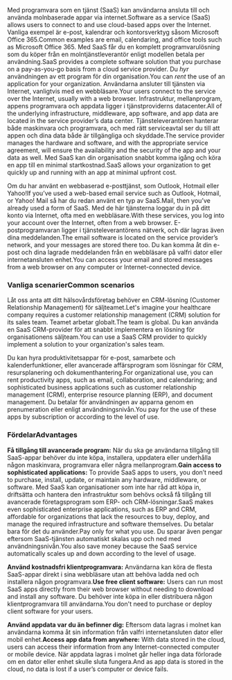 <span data-ttu-id="441fc-101">Med programvara som en tjänst (SaaS) kan användarna ansluta till och använda molnbaserade appar via internet.</span><span class="sxs-lookup"><span data-stu-id="441fc-101">Software as a service (SaaS) allows users to connect to and use cloud-based apps over the Internet.</span></span> <span data-ttu-id="441fc-102">Vanliga exempel är e-post, kalendrar och kontorsverktyg såsom Microsoft Office 365.</span><span class="sxs-lookup"><span data-stu-id="441fc-102">Common examples are email, calendaring, and office tools such as Microsoft Office 365.</span></span> <span data-ttu-id="441fc-103">Med SaaS får du en komplett programvarulösning som du köper från en molntjänstleverantör enligt modellen betala per användning.</span><span class="sxs-lookup"><span data-stu-id="441fc-103">SaaS provides a complete software solution that you purchase on a pay-as-you-go basis from a cloud service provider.</span></span> <span data-ttu-id="441fc-104">Du *hyr* användningen av ett program för din organisation.</span><span class="sxs-lookup"><span data-stu-id="441fc-104">You can *rent* the use of an application for your organization.</span></span> <span data-ttu-id="441fc-105">Användarna ansluter till tjänsten via Internet, vanligtvis med en webbläsare.</span><span class="sxs-lookup"><span data-stu-id="441fc-105">Your users connect to the service over the Internet, usually with a web browser.</span></span> <span data-ttu-id="441fc-106">Infrastruktur, mellanprogram, appens programvara och appdata ligger i tjänstproviderns datacenter.</span><span class="sxs-lookup"><span data-stu-id="441fc-106">All of the underlying infrastructure, middleware, app software, and app data are located in the service provider’s data center.</span></span> <span data-ttu-id="441fc-107">Tjänsteleverantören hanterar både maskinvara och programvara, och med rätt serviceavtal ser du till att appen och dina data både är tillgängliga och skyddade.</span><span class="sxs-lookup"><span data-stu-id="441fc-107">The service provider manages the hardware and software, and with the appropriate service agreement, will ensure the availability and the security of the app and your data as well.</span></span> <span data-ttu-id="441fc-108">Med SaaS kan din organisation snabbt komma igång och köra en app till en minimal startkostnad.</span><span class="sxs-lookup"><span data-stu-id="441fc-108">SaaS allows your organization to get quickly up and running with an app at minimal upfront cost.</span></span>

<span data-ttu-id="441fc-109">Om du har använt en webbaserad e-posttjänst, som Outlook, Hotmail eller Yahoo!</span><span class="sxs-lookup"><span data-stu-id="441fc-109">If you’ve used a web-based email service such as Outlook, Hotmail, or Yahoo!</span></span> <span data-ttu-id="441fc-110">Mail så har du redan använt en typ av SaaS.</span><span class="sxs-lookup"><span data-stu-id="441fc-110">Mail, then you’ve already used a form of SaaS.</span></span> <span data-ttu-id="441fc-111">Med de här tjänsterna loggar du in på ditt konto via Internet, ofta med en webbläsare.</span><span class="sxs-lookup"><span data-stu-id="441fc-111">With these services, you log into your account over the Internet, often from a web browser.</span></span> <span data-ttu-id="441fc-112">E-postprogramvaran ligger i tjänsteleverantörens nätverk, och där lagras även dina meddelanden.</span><span class="sxs-lookup"><span data-stu-id="441fc-112">The email software is located on the service provider’s network, and your messages are stored there too.</span></span> <span data-ttu-id="441fc-113">Du kan komma åt din e-post och dina lagrade meddelanden från en webbläsare på valfri dator eller internetansluten enhet.</span><span class="sxs-lookup"><span data-stu-id="441fc-113">You can access your email and stored messages from a web browser on any computer or Internet-connected device.</span></span>

### <a name="common-scenarios"></a><span data-ttu-id="441fc-114">Vanliga scenarier</span><span class="sxs-lookup"><span data-stu-id="441fc-114">Common scenarios</span></span>

<span data-ttu-id="441fc-115">Låt oss anta att ditt hälsovårdsföretag behöver en CRM-lösning (Customer Relationship Management) för säljteamet.</span><span class="sxs-lookup"><span data-stu-id="441fc-115">Let's imagine your healthcare company requires a customer relationship management (CRM) solution for its sales team.</span></span> <span data-ttu-id="441fc-116">Teamet arbetar globalt.</span><span class="sxs-lookup"><span data-stu-id="441fc-116">The team is global.</span></span> <span data-ttu-id="441fc-117">Du kan använda en SaaS CRM-provider för att snabbt implementera en lösning för organisationens säljteam.</span><span class="sxs-lookup"><span data-stu-id="441fc-117">You can use a SaaS CRM provider to quickly implement a solution to your organization's sales team.</span></span>

<span data-ttu-id="441fc-118">Du kan hyra produktivitetsappar för e-post, samarbete och kalenderfunktioner, eller avancerade affärsprogram som lösningar för CRM, resursplanering och dokumenthantering.</span><span class="sxs-lookup"><span data-stu-id="441fc-118">For organizational use, you can rent productivity apps, such as email, collaboration, and calendaring; and sophisticated business applications such as customer relationship management (CRM), enterprise resource planning (ERP), and document management.</span></span> <span data-ttu-id="441fc-119">Du betalar för användningen av apparna genom en prenumeration eller enligt användningsnivån.</span><span class="sxs-lookup"><span data-stu-id="441fc-119">You pay for the use of these apps by subscription or according to the level of use.</span></span>

### <a name="advantages"></a><span data-ttu-id="441fc-120">Fördelar</span><span class="sxs-lookup"><span data-stu-id="441fc-120">Advantages</span></span>

<span data-ttu-id="441fc-121">**Få tillgång till avancerade program:** När du ska ge användarna tillgång till SaaS-appar behöver du inte köpa, installera, uppdatera eller underhålla någon maskinvara, programvara eller några mellanprogram.</span><span class="sxs-lookup"><span data-stu-id="441fc-121">**Gain access to sophisticated applications:** To provide SaaS apps to users, you don’t need to purchase, install, update, or maintain any hardware, middleware, or software.</span></span> <span data-ttu-id="441fc-122">Med SaaS kan organisationer som inte har råd att köpa in, driftsätta och hantera den infrastruktur som behövs också få tillgång till avancerade företagsprogram som ERP- och CRM-lösningar.</span><span class="sxs-lookup"><span data-stu-id="441fc-122">SaaS makes even sophisticated enterprise applications, such as ERP and CRM, affordable for organizations that lack the resources to buy, deploy, and manage the required infrastructure and software themselves.</span></span>
<span data-ttu-id="441fc-123">Du betalar bara för det du använder.</span><span class="sxs-lookup"><span data-stu-id="441fc-123">Pay only for what you use.</span></span> <span data-ttu-id="441fc-124">Du sparar även pengar eftersom SaaS-tjänsten automatiskt skalas upp och ned med användningsnivån.</span><span class="sxs-lookup"><span data-stu-id="441fc-124">You also save money because the SaaS service automatically scales up and down according to the level of usage.</span></span>

<span data-ttu-id="441fc-125">**Använd kostnadsfri klientprogramvara:** Användarna kan köra de flesta SaaS-appar direkt i sina webbläsare utan att behöva ladda ned och installera någon programvara.</span><span class="sxs-lookup"><span data-stu-id="441fc-125">**Use free client software:** Users can run most SaaS apps directly from their web browser without needing to download and install any software.</span></span> <span data-ttu-id="441fc-126">Du behöver inte köpa in eller distribuera någon klientprogramvara till användarna.</span><span class="sxs-lookup"><span data-stu-id="441fc-126">You don't need to purchase or deploy client software for your users.</span></span>

<span data-ttu-id="441fc-127">**Använd appdata var du än befinner dig:** Eftersom data lagras i molnet kan användarna komma åt sin information från valfri internetansluten dator eller mobil enhet.</span><span class="sxs-lookup"><span data-stu-id="441fc-127">**Access app data from anywhere:** With data stored in the cloud, users can access their information from any Internet-connected computer or mobile device.</span></span> <span data-ttu-id="441fc-128">När appdata lagras i molnet går heller inga data förlorade om en dator eller enhet skulle sluta fungera.</span><span class="sxs-lookup"><span data-stu-id="441fc-128">And as app data is stored in the cloud, no data is lost if a user’s computer or device fails.</span></span>
